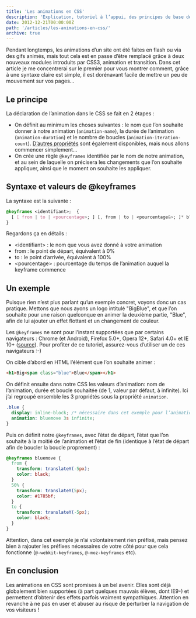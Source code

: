 ```yaml
---
title: 'Les animations en CSS'
description: 'Explication, tutoriel à l’appui, des principes de base des animations en CSS3.'
date: 2012-12-21T00:00:00Z
path: '/articles/les-animations-en-css/'
archive: true
---
```


Pendant longtemps, les animations d’un site ont été faites en flash ou via des gifs animés, mais tout cela est en passe d’être remplacé grâce à deux nouveaux modules introduits par CSS3, animation et transition. Dans cet article je me concentrerai sur le premier pour vous montrer comment, grâce à une syntaxe claire est simple, il est dorénavant facile de mettre un peu de mouvement sur vos pages…

## Le principe

La déclaration de l’animation dans le CSS se fait en 2 étapes :

- On définit au minimum les choses suivantes : le nom que l’on souhaite donner à notre animation (`animation-name`), la durée de l’animation (`animation-duration`) et le nombre de boucles (`animation-iteration-count`). [D’autres propriétés](https://developer.mozilla.org/en-US/docs/CSS/Using_CSS_animations) sont également disponibles, mais nous allons commencer simplement…
- On crée une règle `@keyframes` identifiée par le nom de notre animation, et au sein de laquelle on précisera les changements que l’on souhaite appliquer, ainsi que le moment on souhaite les appliquer.

## Syntaxe et valeurs de @keyframes

La syntaxe est la suivante :

```css
@keyframes <identifiant>;  {
  [ [ from | to | <pourcentage>; ] [, from | to | <pourcentage&>; ]* bloc ]*
}
```

Regardons ça en détails :

- &lt;identifiant&gt; : le nom que vous avez donné à votre animation
- from : le point de départ, équivalent à 0%
- to : le point d’arrivée, équivalent à 100%
- &lt;pourcentage&gt; : pourcentage du temps de l’animation auquel la keyframe commence

## Un exemple

Puisque rien n’est plus parlant qu’un exemple concret, voyons donc un cas pratique. Mettons que nous ayons un logo intitulé "BigBlue", et que l’on souhaite pour une raison quelconque en animer la deuxième partie, "Blue", afin de lui ajouter un effet flottant et un changement de couleur.

<p class="info">Les <code>@keyframes</code> ne sont pour l’instant supportées que par certains navigateurs : Chrome (et Android), Firefox 5.0+, Opera 12+, Safari 4.0+ et IE 10+ (<a href="https://developer.mozilla.org/fr/docs/CSS/@keyframes">source</a>). Pour profiter de ce tutoriel, assurez-vous d’utiliser un de ces navigateurs :-)</p>

On cible d’abord en HTML l’élément que l’on souhaite animer :

```html
<h1>Big<span class="blue">Blue</span></h1>
```

On définit ensuite dans notre CSS les valeurs d’animation: nom de l’animation, durée et boucle souhaitée (de 1, valeur par défaut, à infinite). Ici j’ai regroupé ensemble les 3 propriétés sous la propriété `animation`.

```css
.blue {
  display: inline-block; /* nécessaire dans cet exemple pour l’animation mouvement */
  animation: bluemove 3s infinite;
}
```

Puis on définit notre `@keyframes`, avec l’état de départ, l’état que l’on souhaite à la moitié de l’animation et l’état de fin (identique à l’état de départ afin de boucler la boucle proprement) :

```css
@keyframes bluemove {
  from {
    transform: translateY(-5px);
    color: black;
  }
  50% {
    transform: translateY(5px);
    color: #1785bf;
  }
  to {
    transform: translateY(-5px);
    color: black;
  }
}
```

Attention, dans cet exemple je n’ai volontairement rien préfixé, mais pensez bien à rajouter les préfixes nécessaires de votre côté pour que cela fonctionne (`@-webkit-keyframes`, `@-moz-keyframes` etc).

## En conclusion

Les animations en CSS sont promises à un bel avenir. Elles sont déjà globalement bien supportées (à part quelques mauvais élèves, dont IE9-) et permettent d’obtenir des effets parfois vraiment sympathiques. Attention en revanche à ne pas en user et abuser au risque de perturber la navigation de vos visiteurs !
